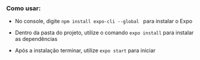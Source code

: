 ### Como usar:

- No console, digite `npm install expo-cli --global ` para instalar o Expo

- Dentro da pasta do projeto, utilize o comando `expo install` para instalar as dependências

- Após a instalação terminar, utilize `expo start` para iniciar
